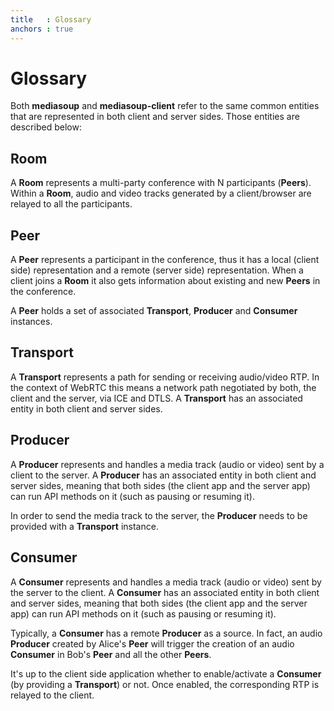 ```yaml
---
title   : Glossary
anchors : true
---
```



# Glossary

Both **mediasoup** and **mediasoup-client** refer to the same common entities that are represented in both client and server sides. Those entities are described below:


## Room

A **Room** represents a multi-party conference with N participants (**Peers**). Within a **Room**, audio and video tracks generated by a client/browser are relayed to all the participants.


## Peer

A **Peer** represents a participant in the conference, thus it has a local (client side) representation and a remote (server side) representation. When a client joins a **Room** it also gets information about existing and new **Peers** in the conference.

A **Peer** holds a set of associated **Transport**, **Producer** and **Consumer** instances.


## Transport

A **Transport** represents a path for sending or receiving audio/video RTP. In the context of WebRTC this means a network path negotiated by both, the client and the server, via ICE and DTLS. A **Transport** has an associated entity in both client and server sides.


## Producer

A **Producer** represents and handles a media track (audio or video) sent by a client to the server. A **Producer** has an associated entity in both client and server sides, meaning that both sides (the client app and the server app) can run API methods on it (such as pausing or resuming it).

In order to send the media track to the server, the **Producer** needs to be provided with a **Transport** instance.


## Consumer

A **Consumer** represents and handles a media track (audio or video) sent by the server to the client. A **Consumer** has an associated entity in both client and server sides, meaning that both sides (the client app and the server app) can run API methods on it (such as pausing or resuming it).

Typically, a **Consumer** has a remote **Producer** as a source. In fact, an audio **Producer** created by Alice's **Peer** will trigger the creation of an audio **Consumer** in Bob's **Peer** and all the other **Peers**.

It's up to the client side application whether to enable/activate a **Consumer** (by providing a **Transport**) or not. Once enabled, the corresponding RTP is relayed to the client.

